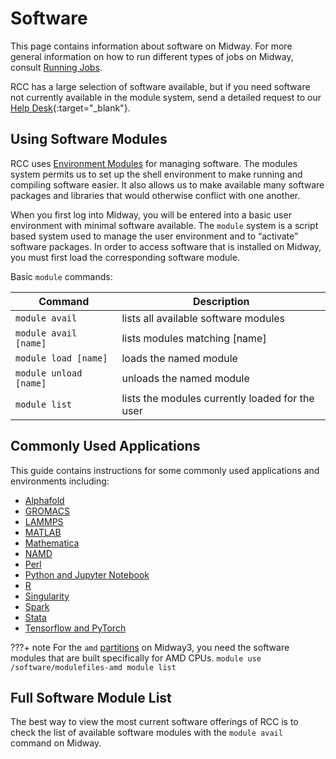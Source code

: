 # Software

This page contains information about software on Midway.  For more general
information on how to run different types of jobs on Midway, consult
[Running Jobs](/midway23/midway_jobs_overview).

RCC has a large selection of software available, but if you need
software not currently available in the module system, send a detailed
request to our [Help Desk](https://rcc.uchicago.edu/support-and-services/consulting-and-technical-support){:target="_blank"}.

## Using Software Modules

RCC uses [Environment Modules](http://modules.sourceforge.net) for
managing software. The modules system permits us to set up the shell
environment to make running and compiling software easier. It also
allows us to make available many software packages and libraries that
would otherwise conflict with one another.

When you first log into Midway, you will be entered into a 
basic user environment with minimal software available.  The
`module` system is a script based system used to manage the user
environment and to “activate” software packages.  In order to access
software that is installed on Midway, you must first load the
corresponding software module.

Basic `module` commands:

| Command  | Description | 
| --------- | --------- | 
| `module avail`          |   lists all available software modules            |    
| `module avail [name]`   |   lists modules matching [name]                   |
| `module load [name]`    |   loads the named module                          |
| `module unload [name]`  |   unloads the named module                        |
| `module list`           |   lists the modules currently loaded for the user |

## Commonly Used Applications

This guide contains instructions for some commonly used applications and environments including:

* [Alphafold](../software/apps_and_envs/alphafold.md)
* [GROMACS](../software/apps_and_envs/gromacs.md)  
* [LAMMPS](../software/apps_and_envs/lammps.md)
* [MATLAB](../software/apps_and_envs/matlab.md)    
* [Mathematica](../software/apps_and_envs/mathematica.md)
* [NAMD](../software/apps_and_envs/namd.md)
* [Perl](../software/apps_and_envs/perl.md)  
* [Python and Jupyter Notebook](../software/apps_and_envs/python.md)
* [R](../software/apps_and_envs/r.md)
* [Singularity](../software/apps_and_envs/singularity.md)
* [Spark](../software/apps_and_envs/spark.md)
* [Stata](../software/apps_and_envs/stata.md)    
* [Tensorflow and PyTorch](../software/apps_and_envs/tf_and_torch.md)  

???+ note
    For the `amd` [partitions](../midway_partitions.md) on Midway3, you need the software modules
    that are built specifically for AMD CPUs.
    ```
    module use /software/modulefiles-amd
    module list
    ```

## Full Software Module List

The best way to view the most current software offerings of RCC is to check the list of available software modules with the `module avail` command on Midway.

